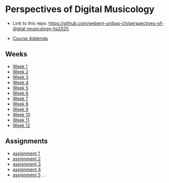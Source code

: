 # Perspectives of Digital Musicology

* Link to this repo: https://github.com/webern-unibas-ch/perspectives-of-digital-musicology-hs2025

* [Course Addenda](addenda.md)

## Weeks

* [Week 1](weeks/week-01.md)
* [Week 2](weeks/week-02.md)
* [Week 3](weeks/week-03.md)
* [Week 4](weeks/week-04.md)
* [Week 5](weeks/week-05.md)
* [Week 6](weeks/week-06.md)
* [Week 7](weeks/week-07.md)
* [Week 8](weeks/week-08.md)
* [Week 9](weeks/week-09.md)
* [Week 10](weeks/week-10.md)
* [Week 11](weeks/week-11.md)
* [Week 12](weeks/week-12.md)


## Assignments

* [assignment 1](assignments/assignment-1.md)
* [assignment 2](assignments/assignment-2.md)
* [assignment 3](assignments/assignment-3.md)
* [assignment 4](assignments/assignment-4.md)
* [assignment 5](assignments/assignment-5.md)
...









